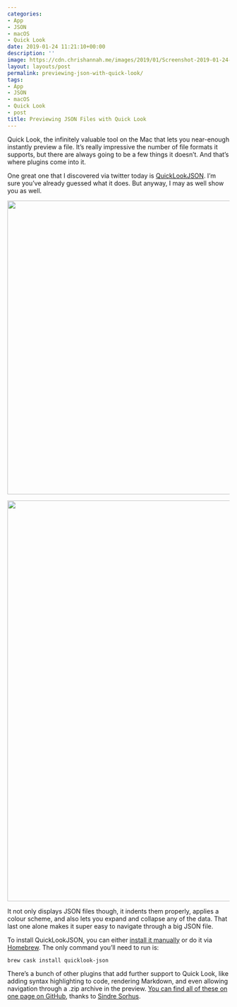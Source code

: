 ```yaml
---
categories:
- App
- JSON
- macOS
- Quick Look
date: 2019-01-24 11:21:10+00:00
description: ''
image: https://cdn.chrishannah.me/images/2019/01/Screenshot-2019-01-24-at-11.04.03.png
layout: layouts/post
permalink: previewing-json-with-quick-look/
tags:
- App
- JSON
- macOS
- Quick Look
- post
title: Previewing JSON Files with Quick Look
---
```


<p>Quick Look, the infinitely valuable tool on the Mac that lets you near-enough instantly preview a file. It’s really impressive the number of file formats it supports, but there are always going to be a few things it doesn’t. And that’s where plugins come into it.</p>
<p>One great one that I discovered via twitter today is <a href="https://github.com/sindresorhus/quick-look-plugins#quicklookjson">QuickLookJSON</a>. I’m sure you’ve already guessed what it does. But anyway, I may as well show you as well.</p>
<p><img loading="lazy" class="alignnone size-full wp-image-6765" src="https://cdn.chrishannah.me/images/2019/01/Screenshot-2019-01-24-at-11.11.46.png" width="1228" height="664" srcset="https://cdn.chrishannah.me/images/2019/01/Screenshot-2019-01-24-at-11.11.46.png 1228w, https://cdn.chrishannah.me/images/2019/01/Screenshot-2019-01-24-at-11.11.46-300x162.png 300w, https://cdn.chrishannah.me/images/2019/01/Screenshot-2019-01-24-at-11.11.46-768x415.png 768w" sizes="(max-width: 1228px) 100vw, 1228px" /></p>
<p><img loading="lazy" class="alignnone size-full wp-image-6764" src="https://cdn.chrishannah.me/images/2019/01/Screenshot-2019-01-24-at-11.11.54.png" width="1228" height="906" srcset="https://cdn.chrishannah.me/images/2019/01/Screenshot-2019-01-24-at-11.11.54.png 1228w, https://cdn.chrishannah.me/images/2019/01/Screenshot-2019-01-24-at-11.11.54-300x221.png 300w, https://cdn.chrishannah.me/images/2019/01/Screenshot-2019-01-24-at-11.11.54-768x567.png 768w" sizes="(max-width: 1228px) 100vw, 1228px" /></p>
<p>It not only displays JSON files though, it indents them properly, applies a colour scheme, and also lets you  expand and collapse any of the data. That last one alone makes it super easy to navigate through a big JSON file.</p>
<p>To install QuickLookJSON, you can either <a href="http://www.sagtau.com/quicklookjson.html">install it manually</a> or do it via <a href="https://brew.sh">Homebrew</a>. The only command you’ll need to run is:</p>
<pre><code class="bash">brew cask install quicklook-json
</code></pre>
<p>There’s a bunch of other plugins that add further support to Quick Look, like adding syntax highlighting to code, rendering Markdown, and even allowing navigation through a .zip archive in the preview. <a href="https://github.com/sindresorhus/quick-look-plugins">You can find all of these on one page on GitHub</a>, thanks to <a href="https://sindresorhus.com">Sindre Sorhus</a>.</p>